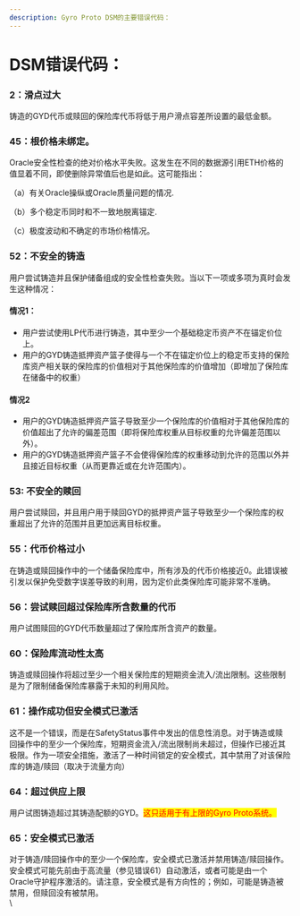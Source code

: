 ```yaml
---
description: Gyro Proto DSM的主要错误代码：
---
```


# DSM错误代码：

### 2：滑点过大

铸造的GYD代币或赎回的保险库代币将低于用户滑点容差所设置的最低金额。

### 45：根价格未绑定。

Oracle安全性检查的绝对价格水平失败。这发生在不同的数据源引用ETH价格的值显着不同，即使删除异常值后也是如此。这可能指出：

（a）有关Oracle操纵或Oracle质量问题的情况.

（b）多个稳定币同时和不一致地脱离锚定.

（c）极度波动和不确定的市场价格情况。

### 52：不安全的铸造

用户尝试铸造并且保护储备组成的安全性检查失败。当以下一项或多项为真时会发生这种情况：

#### 情况1：

* 用户尝试使用LP代币进行铸造，其中至少一个基础稳定币资产不在锚定价位上。
* 用户的GYD铸造抵押资产篮子使得与一个不在锚定价位上的稳定币支持的保险库资产相关联的保险库的价值相对于其他保险库的价值增加（即增加了保险库在储备中的权重）

#### 情况2

* 用户的GYD铸造抵押资产篮子导致至少一个保险库的价值相对于其他保险库的价值超出了允许的偏差范围（即将保险库权重从目标权重的允许偏差范围以外）。
* 用户的GYD铸造抵押资产篮子不会使得保险库的权重移动到允许的范围以外并且接近目标权重（从而更靠近或在允许范围内）。

### 53: 不安全的赎回

用户尝试赎回，并且用户用于赎回GYD的抵押资产篮子导致至少一个保险库的权重超出了允许的范围并且更加远离目标权重。

### 55：代币价格过小

在铸造或赎回操作中的一个储备保险库中，所有涉及的代币价格接近0。此错误被引发以保护免受数字误差导致的利用，因为定价此类保险库可能非常不准确。

### 56：尝试赎回超过保险库所含数量的代币

用户试图赎回的GYD代币数量超过了保险库所含资产的数量。

### 60：保险库流动性太高

铸造或赎回操作将超过至少一个相关保险库的短期资金流入/流出限制。这些限制是为了限制储备保险库暴露于未知的利用风险。

### 61：操作成功但安全模式已激活

这不是一个错误，而是在SafetyStatus事件中发出的信息性消息。对于铸造或赎回操作中的至少一个保险库，短期资金流入/流出限制尚未超过，但操作已接近其极限。作为一项安全措施，激活了一种时间锁定的安全模式，其中禁用了对该保险库的铸造/赎回（取决于流量方向）

### 64：超过供应上限

用户试图铸造超过其铸造配额的GYD。<mark style="color:red;">这只适用于有上限的Gyro Proto系统。</mark>

### 65：安全模式已激活

对于铸造/赎回操作中的至少一个保险库，安全模式已激活并禁用铸造/赎回操作。安全模式可能先前由于高流量（参见错误61）自动激活，或者可能是由一个Oracle守护程序激活的。请注意，安全模式是有方向性的；例如，可能是铸造被禁用，但赎回没有被禁用。\
\


